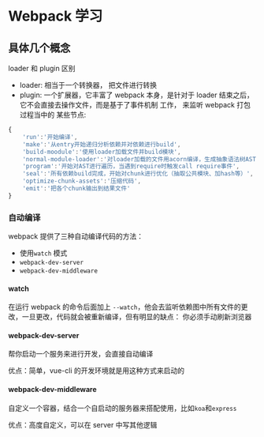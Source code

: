 # Webpack 学习

## 具体几个概念

loader 和 plugin 区别

* loader: 相当于一个转换器， 把文件进行转换
* plugin: 一个扩展器，它丰富了 webpack 本身，是针对于 loader 结束之后，它不会直接去操作文件，而是基于了事件机制 工作， 来监听 webpack 打包过程当中的 某些节点:

```js
{
    'run':'开始编译',
    'make':'从entry开始递归分析依赖并对依赖进行build',
    'build-moodule':'使用loader加载文件并build模块',
    'normal-module-loader':'对loader加载的文件用acorn编译，生成抽象语法树AST',
    'program':'开始对AST进行遍历，当遇到require时触发call require事件',
    'seal':'所有依赖build完成，开始对chunk进行优化（抽取公共模块、加hash等）',
    'optimize-chunk-assets':'压缩代码',
    'emit':'把各个chunk输出到结果文件'
}
```

### 自动编译

webpack 提供了三种自动编译代码的方法：

* 使用`watch` 模式
* `webpack-dev-server`
* `webpack-dev-middleware`

#### watch

在运行 webpack 的命令后面加上 `--watch`，他会去监听依赖图中所有文件的更改，一旦更改，代码就会被重新编译，但有明显的缺点： 你必须手动刷新浏览器

#### webpack-dev-server

帮你启动一个服务来进行开发，会直接自动编译

优点：简单，vue-cli 的开发环境就是用这种方式来启动的

#### webpack-dev-middleware

自定义一个容器，结合一个自启动的服务器来搭配使用，比如`koa`和`express`

优点：高度自定义，可以在 server 中写其他逻辑
